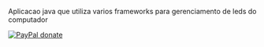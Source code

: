 Aplicacao java que utiliza varios frameworks para gerenciamento de leds do computador

[![PayPal donate][paypal-image]][paypal-url]


[paypal-image]: https://www.paypalobjects.com/pt_BR/BR/i/btn/btn_donateCC_LG.gif
[paypal-url]: https://www.paypal.com/donate?hosted_button_id=3XR95W3VCJCMY
